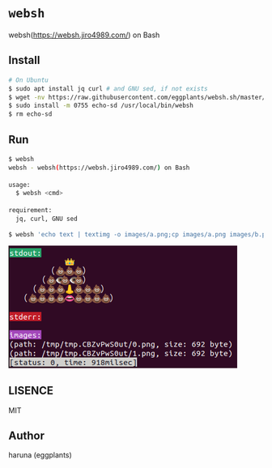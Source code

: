 # `websh`

websh(https://websh.jiro4989.com/) on Bash

## Install

```bash
# On Ubuntu
$ sudo apt install jq curl # and GNU sed, if not exists
$ wget -nv https://raw.githubusercontent.com/eggplants/websh.sh/master/websh
$ sudo install -m 0755 echo-sd /usr/local/bin/websh
$ rm echo-sd
```

## Run

```bash
$ websh
websh - websh(https://websh.jiro4989.com/) on Bash

usage:
  $ websh <cmd>

requirement:
  jq, curl, GNU sed
```

```bash
$ websh 'echo text | textimg -o images/a.png;cp images/a.png images/b.png;unko.king'
```

![demo](https://raw.githubusercontent.com/eggplants/websh.sh/master/demo.png)

## LISENCE

MIT

## Author

haruna (eggplants)
